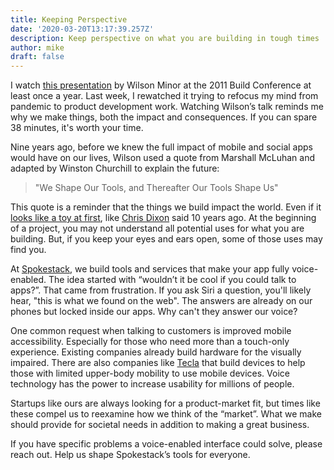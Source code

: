```yaml
---
title: Keeping Perspective
date: '2020-03-20T13:17:39.257Z'
description: Keep perspective on what you are building in tough times
author: mike
draft: false
---
```


I watch [this presentation](https://vimeo.com/34017777) by Wilson Minor at the 2011 Build Conference at least once a year. Last week, I rewatched it trying to refocus my mind from pandemic to product development work. Watching Wilson’s talk reminds me why we make things, both the impact and consequences. If you can spare 38 minutes, it's worth your time.

Nine years ago, before we knew the full impact of mobile and social apps would have on our lives, Wilson used a quote from Marshall McLuhan and adapted by Winston Churchill to explain the future:

> "We Shape Our Tools, and Thereafter Our Tools Shape Us"

This quote is a reminder that the things we build impact the world. Even if it [looks like a toy at first](https://cdixon.org/2010/01/03/the-next-big-thing-will-start-out-looking-like-a-toy), like [Chris Dixon](https://twitter.com/cdixon) said 10 years ago. At the beginning of a project, you may not understand all potential uses for what you are building. But, if you keep your eyes and ears open, some of those uses may find you.


At [Spokestack](https://www.spokestack.io), we build tools and services that make your app fully voice-enabled. The idea started with “wouldn’t it be cool if you could talk to apps?”. That came from frustration. If you ask Siri a question, you'll likely hear, "this is what we found on the web". The answers are already on our phones but locked inside our apps. Why can't they answer our voice?

One common request when talking to customers is improved mobile accessibility. Especially for those who need more than a touch-only experience. Existing companies already build hardware for the visually impaired. There are also companies like [Tecla](https://gettecla.com/pages/tecla-e) that build devices to help those with limited upper-body mobility to use mobile devices. Voice technology has the power to increase usability for millions of people.

Startups like ours are always looking for a product-market fit, but times like these compel us to reexamine how we think of the “market”. What we make should provide for societal needs in addition to making a great business.

If you have specific problems a voice-enabled interface could solve, please reach out. Help us shape Spokestack’s tools for everyone.

